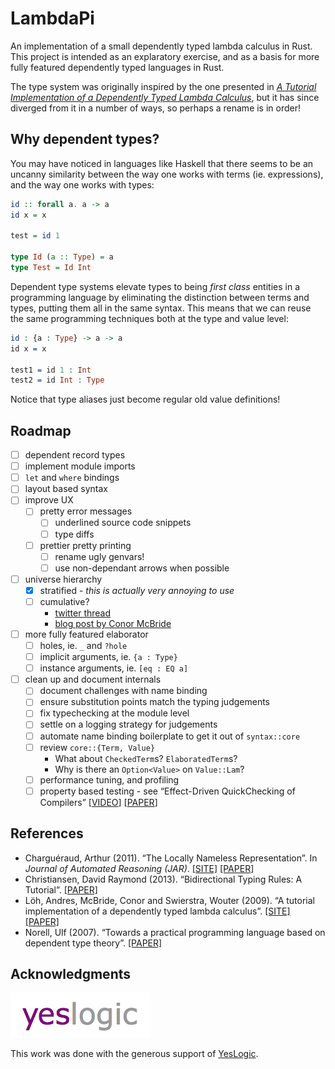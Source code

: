 # LambdaPi

An implementation of a small dependently typed lambda calculus in Rust. This
project is intended as an explaratory exercise, and as a basis for more fully
featured dependently typed languages in Rust.

The type system was originally inspired by the one presented in [_A Tutorial
Implementation of a Dependently Typed Lambda Calculus_](lambdapi), but it has
since diverged from it in a number of ways, so perhaps a rename is in order!

[lambdapi]: https://www.andres-loeh.de/LambdaPi/

## Why dependent types?

You may have noticed in languages like Haskell that there seems to be an uncanny
similarity between the way one works with terms (ie. expressions), and the way
one works with types:

```hs
id :: forall a. a -> a
id x = x

test = id 1

type Id (a :: Type) = a
type Test = Id Int
```

Dependent type systems elevate types to being _first class_ entities in a
programming language by eliminating the distinction between terms and types,
putting them all in the same syntax. This means that we can reuse the same
programming techniques both at the type and value level:

```idris
id : {a : Type} -> a -> a
id x = x

test1 = id 1 : Int
test2 = id Int : Type
```

Notice that type aliases just become regular old value definitions!

## Roadmap

- [ ] dependent record types
- [ ] implement module imports
- [ ] `let` and `where` bindings
- [ ] layout based syntax
- [ ] improve UX
  - [ ] pretty error messages
    - [ ] underlined source code snippets
    - [ ] type diffs
  - [ ] prettier pretty printing
    - [ ] rename ugly genvars!
    - [ ] use non-dependant arrows when possible
- [ ] universe hierarchy
  - [x] stratified - _this is actually very annoying to use_
  - [ ] cumulative?
    - [twitter thread](https://twitter.com/brendanzab/status/962681577120587776)
    - [blog post by Conor McBride](https://pigworker.wordpress.com/2015/01/09/universe-hierarchies/)
- [ ] more fully featured elaborator
  - [ ] holes, ie. `_` and `?hole`
  - [ ] implicit arguments, ie. `{a : Type}`
  - [ ] instance arguments, ie. `[eq : EQ a]`
- [ ] clean up and document internals
  - [ ] document challenges with name binding
  - [ ] ensure substitution points match the typing judgements
  - [ ] fix typechecking at the module level
  - [ ] settle on a logging strategy for judgements
  - [ ] automate name binding boilerplate to get it out of `syntax::core`
  - [ ] review `core::{Term, Value}`
    - What about `CheckedTerm`s? `ElaboratedTerm`s?
    - Why is there an `Option<Value>` on `Value::Lam`?
  - [ ] performance tuning, and profiling
  - [ ] property based testing - see “Effect-Driven QuickChecking of Compilers”
        [[VIDEO](https://www.youtube.com/watch?v=_KrZzaShDew)]
        [[PAPER](http://janmidtgaard.dk/papers/Midtgaard-al%3AICFP17-full.pdf)]

## References

- Charguéraud, Arthur (2011). “The Locally Nameless Representation”.
  In _Journal of Automated Reasoning (JAR)_.
  [[SITE]](http://www.chargueraud.org/softs/ln/)
  [[PAPER]](http://www.chargueraud.org/research/2009/ln/main.pdf)
- Christiansen, David Raymond (2013). “Bidirectional Typing Rules: A Tutorial”.
  [[PAPER]](http://www.davidchristiansen.dk/tutorials/bidirectional.pdf)
- Löh, Andres, McBride, Conor and Swierstra, Wouter (2009). “A tutorial
  implementation of a dependently typed lambda calculus”.
  [[SITE]](https://www.andres-loeh.de/LambdaPi/)
  [[PAPER]](https://www.andres-loeh.de/LambdaPi/LambdaPi.pdf)
- Norell, Ulf (2007). “Towards a practical programming language based on
  dependent type theory”.
  [[PAPER]](http://www.cse.chalmers.se/~ulfn/papers/thesis.pdf)

## Acknowledgments

[![YesLogic Logo][yeslogic-logo]][yeslogic]

This work was done with the generous support of [YesLogic][yeslogic].

[yeslogic]: http://yeslogic.com/
[yeslogic-logo]: assets/yeslogic-logo.png
